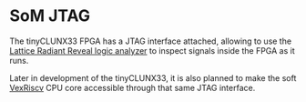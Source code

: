 # SoM JTAG

The tinyCLUNX33 FPGA has a JTAG interface attached, allowing to use the
[Lattice Radiant Reveal logic analyzer](https://www.latticesemi.com/~/media/328D471BF2C74EB1907832FAA6FB344B.ashx)
to inspect signals inside the FPGA as it runs.

Later in development of the tinyCLUNX33, it is also planned to make the soft
[VexRiscv](https://github.com/SpinalHDL/VexRiscv#embeddedRiscvJtag)
CPU core accessible through that same JTAG interface.
